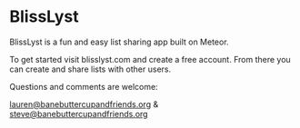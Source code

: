 BlissLyst
==

BlissLyst is a fun and easy list sharing app built on Meteor.

To get started visit blisslyst.com and create a free account.
From there you can create and share lists with other users. 

Questions and comments are welcome:

lauren@banebuttercupandfriends.org
&
steve@banebuttercupandfriends.org

